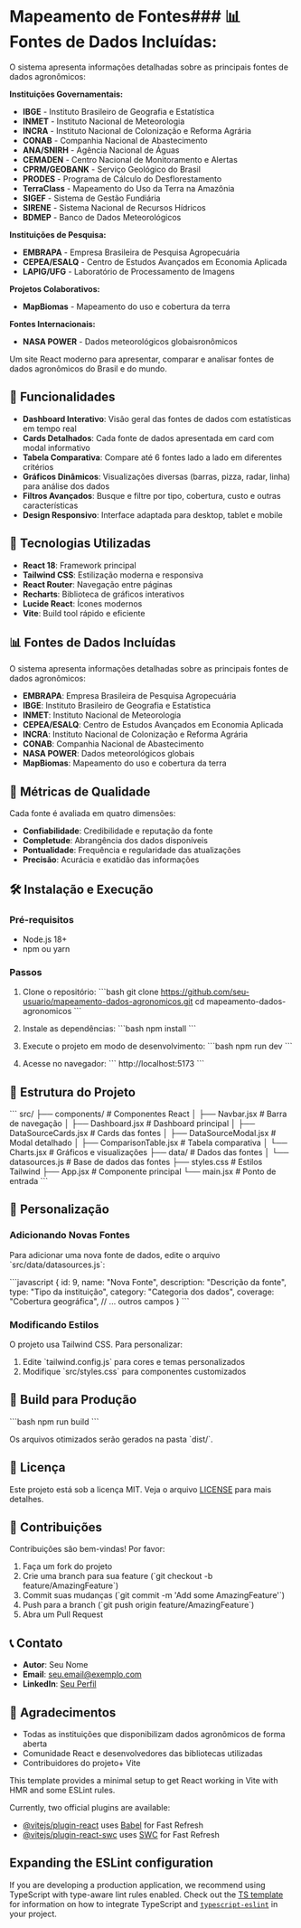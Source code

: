 # Mapeamento de Fontes### 📊 Fontes de Dados Incluídas:

O sistema apresenta informações detalhadas sobre as principais fontes de dados agronômicos:

**Instituições Governamentais:**
- **IBGE** - Instituto Brasileiro de Geografia e Estatística
- **INMET** - Instituto Nacional de Meteorologia
- **INCRA** - Instituto Nacional de Colonização e Reforma Agrária
- **CONAB** - Companhia Nacional de Abastecimento
- **ANA/SNIRH** - Agência Nacional de Águas
- **CEMADEN** - Centro Nacional de Monitoramento e Alertas
- **CPRM/GEOBANK** - Serviço Geológico do Brasil
- **PRODES** - Programa de Cálculo do Desflorestamento
- **TerraClass** - Mapeamento do Uso da Terra na Amazônia
- **SIGEF** - Sistema de Gestão Fundiária
- **SIRENE** - Sistema Nacional de Recursos Hídricos
- **BDMEP** - Banco de Dados Meteorológicos

**Instituições de Pesquisa:**
- **EMBRAPA** - Empresa Brasileira de Pesquisa Agropecuária
- **CEPEA/ESALQ** - Centro de Estudos Avançados em Economia Aplicada
- **LAPIG/UFG** - Laboratório de Processamento de Imagens

**Projetos Colaborativos:**
- **MapBiomas** - Mapeamento do uso e cobertura da terra

**Fontes Internacionais:**
- **NASA POWER** - Dados meteorológicos globaisronômicos

Um site React moderno para apresentar, comparar e analisar fontes de dados agronômicos do Brasil e do mundo.

## 🌱 Funcionalidades

- **Dashboard Interativo**: Visão geral das fontes de dados com estatísticas em tempo real
- **Cards Detalhados**: Cada fonte de dados apresentada em card com modal informativo
- **Tabela Comparativa**: Compare até 6 fontes lado a lado em diferentes critérios
- **Gráficos Dinâmicos**: Visualizações diversas (barras, pizza, radar, linha) para análise dos dados
- **Filtros Avançados**: Busque e filtre por tipo, cobertura, custo e outras características
- **Design Responsivo**: Interface adaptada para desktop, tablet e mobile

## 🚀 Tecnologias Utilizadas

- **React 18**: Framework principal
- **Tailwind CSS**: Estilização moderna e responsiva
- **React Router**: Navegação entre páginas
- **Recharts**: Biblioteca de gráficos interativos
- **Lucide React**: Ícones modernos
- **Vite**: Build tool rápido e eficiente

## 📊 Fontes de Dados Incluídas

O sistema apresenta informações detalhadas sobre as principais fontes de dados agronômicos:

- **EMBRAPA**: Empresa Brasileira de Pesquisa Agropecuária
- **IBGE**: Instituto Brasileiro de Geografia e Estatística
- **INMET**: Instituto Nacional de Meteorologia
- **CEPEA/ESALQ**: Centro de Estudos Avançados em Economia Aplicada
- **INCRA**: Instituto Nacional de Colonização e Reforma Agrária
- **CONAB**: Companhia Nacional de Abastecimento
- **NASA POWER**: Dados meteorológicos globais
- **MapBiomas**: Mapeamento do uso e cobertura da terra

## 🎯 Métricas de Qualidade

Cada fonte é avaliada em quatro dimensões:

- **Confiabilidade**: Credibilidade e reputação da fonte
- **Completude**: Abrangência dos dados disponíveis
- **Pontualidade**: Frequência e regularidade das atualizações
- **Precisão**: Acurácia e exatidão das informações

## 🛠️ Instalação e Execução

### Pré-requisitos

- Node.js 18+ 
- npm ou yarn

### Passos

1. Clone o repositório:
\`\`\`bash
git clone https://github.com/seu-usuario/mapeamento-dados-agronomicos.git
cd mapeamento-dados-agronomicos
\`\`\`

2. Instale as dependências:
\`\`\`bash
npm install
\`\`\`

3. Execute o projeto em modo de desenvolvimento:
\`\`\`bash
npm run dev
\`\`\`

4. Acesse no navegador:
\`\`\`
http://localhost:5173
\`\`\`

## 📁 Estrutura do Projeto

\`\`\`
src/
├── components/          # Componentes React
│   ├── Navbar.jsx      # Barra de navegação
│   ├── Dashboard.jsx   # Dashboard principal
│   ├── DataSourceCards.jsx    # Cards das fontes
│   ├── DataSourceModal.jsx    # Modal detalhado
│   ├── ComparisonTable.jsx    # Tabela comparativa
│   └── Charts.jsx      # Gráficos e visualizações
├── data/               # Dados das fontes
│   └── datasources.js  # Base de dados das fontes
├── styles.css          # Estilos Tailwind
├── App.jsx            # Componente principal
└── main.jsx           # Ponto de entrada
\`\`\`

## 🎨 Personalização

### Adicionando Novas Fontes

Para adicionar uma nova fonte de dados, edite o arquivo \`src/data/datasources.js\`:

\`\`\`javascript
{
  id: 9,
  name: "Nova Fonte",
  description: "Descrição da fonte",
  type: "Tipo da instituição",
  category: "Categoria dos dados",
  coverage: "Cobertura geográfica",
  // ... outros campos
}
\`\`\`

### Modificando Estilos

O projeto usa Tailwind CSS. Para personalizar:

1. Edite \`tailwind.config.js\` para cores e temas personalizados
2. Modifique \`src/styles.css\` para componentes customizados

## 🚀 Build para Produção

\`\`\`bash
npm run build
\`\`\`

Os arquivos otimizados serão gerados na pasta \`dist/\`.

## 📄 Licença

Este projeto está sob a licença MIT. Veja o arquivo [LICENSE](LICENSE) para mais detalhes.

## 🤝 Contribuições

Contribuições são bem-vindas! Por favor:

1. Faça um fork do projeto
2. Crie uma branch para sua feature (\`git checkout -b feature/AmazingFeature\`)
3. Commit suas mudanças (\`git commit -m 'Add some AmazingFeature'\`)
4. Push para a branch (\`git push origin feature/AmazingFeature\`)
5. Abra um Pull Request

## 📞 Contato

- **Autor**: Seu Nome
- **Email**: seu.email@exemplo.com
- **LinkedIn**: [Seu Perfil](https://linkedin.com/in/seu-perfil)

## 🙏 Agradecimentos

- Todas as instituições que disponibilizam dados agronômicos de forma aberta
- Comunidade React e desenvolvedores das bibliotecas utilizadas
- Contribuidores do projeto+ Vite

This template provides a minimal setup to get React working in Vite with HMR and some ESLint rules.

Currently, two official plugins are available:

- [@vitejs/plugin-react](https://github.com/vitejs/vite-plugin-react/blob/main/packages/plugin-react) uses [Babel](https://babeljs.io/) for Fast Refresh
- [@vitejs/plugin-react-swc](https://github.com/vitejs/vite-plugin-react/blob/main/packages/plugin-react-swc) uses [SWC](https://swc.rs/) for Fast Refresh

## Expanding the ESLint configuration

If you are developing a production application, we recommend using TypeScript with type-aware lint rules enabled. Check out the [TS template](https://github.com/vitejs/vite/tree/main/packages/create-vite/template-react-ts) for information on how to integrate TypeScript and [`typescript-eslint`](https://typescript-eslint.io) in your project.
